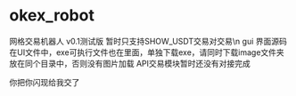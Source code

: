 # okex_robot
网格交易机器人 v0.1测试版 暂时只支持SHOW_USDT交易对交易\n
gui 界面源码在UI文件中，exe可执行文件也在里面，单独下载exe，请同时下载image文件夹放在同个目录中，否则没有图片加载
API交易模块暂时还没有对接完成





你把你闪现给我交了
